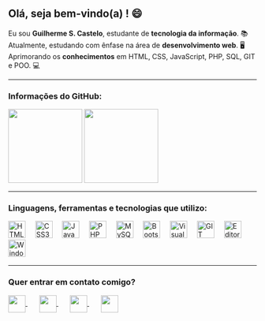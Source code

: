 ## Olá, seja bem-vindo(a) ! 😄

Eu sou **Guilherme S. Castelo**, estudante de **tecnologia da informação**. 📚
Atualmente, estudando com ênfase na área de **desenvolvimento web**. 🖥 
Aprimorando os **conhecimentos** em HTML, CSS, JavaScript, PHP, SQL, GIT e POO. 💻

<hr>

### Informações do GitHub:
<div>
  <img height="150em" src="https://github-readme-stats.vercel.app/api/top-langs/?username=GuilhermeCastelo&layout=compact&theme=react&locale=pt-br&border_radius=5&hide_border=true">

<img height="150em" src="https://github-readme-stats.vercel.app/api?username=GuilhermeCastelo&layout=compact&theme=react&locale=pt-br&border_radius=8&hide_border=true">
</div>

<hr>

### Linguagens, ferramentas e tecnologias que utilizo:
<div>
  <img src="https://image.flaticon.com/icons/png/512/888/888859.png" width="35" heigth="35" title="HTML5">&nbsp;&nbsp;&nbsp;&nbsp;
  <img src="https://image.flaticon.com/icons/png/512/888/888847.png" width="35" heigth="35" title="CSS3">&nbsp;&nbsp;&nbsp;&nbsp;
  <img src="https://image.flaticon.com/icons/png/512/919/919828.png" width="35" heigth="35" title="JavaScript">&nbsp;&nbsp;&nbsp;&nbsp;
  <img src="https://image.flaticon.com/icons/png/512/919/919830.png" width="35" heigth="35" title="PHP">&nbsp;&nbsp;&nbsp;&nbsp;
  <img src="https://image.flaticon.com/icons/png/512/919/919836.png" width="35" heigth="35" title="MySQL">&nbsp;&nbsp;&nbsp;&nbsp;
  <img src="https://cdn.iconscout.com/icon/free/png-256/bootstrap-7-1175254.png" width="35" heigth="35" title="Bootstrap">&nbsp;&nbsp;&nbsp;&nbsp;
  <img src="https://dashboard.snapcraft.io/site_media/appmedia/2019/05/code_ozwVHSV.png" width="35" heigth="35" title="Visual Studio Code">&nbsp;&nbsp;&nbsp;&nbsp;
  <img src="https://image.flaticon.com/icons/png/512/2111/2111288.png" width="35" heigth="35" title="GIT">&nbsp;&nbsp;&nbsp;&nbsp;
  <img src="https://policorp.com.br/images/gimp-icon.png" width="35" heigth="35" title="Editor de imagens GIMP">&nbsp;&nbsp;&nbsp;&nbsp;
  <img src="https://image.flaticon.com/icons/png/512/888/888882.png" width="35" heigth="35" title="Windows">&nbsp;&nbsp;&nbsp;&nbsp;
</div>

<hr>

### Quer entrar em contato comigo?
<div>
  <a href="https://sitetestegsc.000webhostapp.com/">
    <img src="https://image.flaticon.com/icons/png/512/841/841364.png" align="center" width="35" heigth="35">
  </a>&nbsp;&nbsp;&nbsp;&nbsp;&nbsp;
  <a href="https://www.linkedin.com/in/guilherme-sena-castelo/">
    <img src="https://image.flaticon.com/icons/png/512/145/145807.png" align="center" width="35" heigth="35">
  </a>&nbsp;&nbsp;&nbsp;&nbsp;&nbsp;
  <a href="mailto:guilherme.senacastelo@gmail.com">
    <img src="https://image.flaticon.com/icons/png/512/732/732200.png" align="center" width="35" heigth="35">
  </a>&nbsp;&nbsp;&nbsp;&nbsp;&nbsp;
  <a href="https://www.instagram.com/guilherme_sena_castelo/">
    <img src="https://image.flaticon.com/icons/png/512/2111/2111463.png" align="center" width="35" heigth="35">
  </a>
</div>
